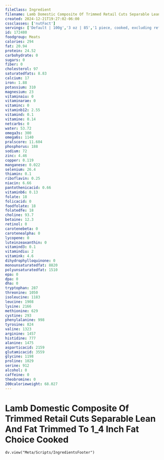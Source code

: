 ```yaml
---
fileClass: Ingredient
filename: Lamb Domestic Composite Of Trimmed Retail Cuts Separable Lean And Fat Trimmed To 1_4 Inch Fat Choice Cooked
created: 2024-12-21T19:27:02-06:00
cssclasses: ['nutFact']
servings: ['Default | 100g','3 oz | 85','1 piece, cooked, excluding refuse (yield from 1 lb raw meat with refuse) | 242']
id: 172480
foodgroup: Meats
calories: 294
fat: 20.94
protein: 24.52
carbohydrate: 0
sugars: 0
fiber: 0
cholesterol: 97
saturatedfats: 8.83
calcium: 17
iron: 1.88
potassium: 310
magnesium: 23
vitaminaiu: 0
vitaminarae: 0
vitaminc: 0
vitaminb12: 2.55
vitamind: 0.1
vitamine: 0.14
netcarbs: 0
water: 53.72
omega3s: 300
omega6s: 1140
pralscore: 11.604
phosphorus: 188
sodium: 72
zinc: 4.46
copper: 0.119
manganese: 0.022
selenium: 26.4
thiamin: 0.1
riboflavin: 0.25
niacin: 6.66
pantothenicacid: 0.66
vitaminb6: 0.13
folate: 18
folicacid: 0
foodfolate: 18
folatedfe: 18
choline: 93.7
betaine: 12.3
retinol: 0
carotenebeta: 0
carotenealpha: 0
lycopene: 0
luteinzeaxanthin: 0
vitamind3: 0.1
vitamindiu: 2
vitamink: 4.6
dihydrophylloquinone: 0
monounsaturatedfat: 8820
polyunsaturatedfat: 1510
epa: 0
dpa: 0
dha: 0
tryptophan: 287
threonine: 1050
isoleucine: 1183
leucine: 1908
lysine: 2166
methionine: 629
cystine: 293
phenylalanine: 998
tyrosine: 824
valine: 1323
arginine: 1457
histidine: 777
alanine: 1475
asparticacid: 2159
glutamicacid: 3559
glycine: 1198
proline: 1029
serine: 912
alcohol: 0
caffeine: 0
theobromine: 0
200calorieweight: 68.027
---
```


# Lamb Domestic Composite Of Trimmed Retail Cuts Separable Lean And Fat Trimmed To 1_4 Inch Fat Choice Cooked

```dataviewjs
dv.view("Meta/Scripts/IngredientsFooter")
```